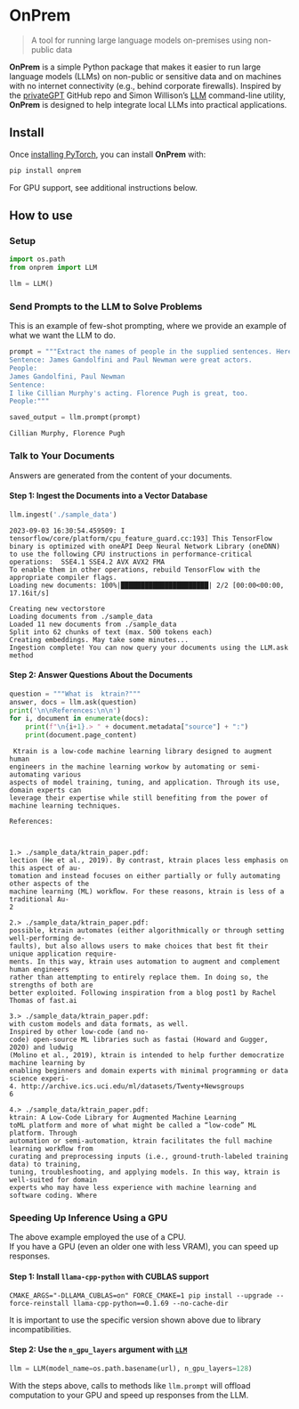 # OnPrem

<!-- WARNING: THIS FILE WAS AUTOGENERATED! DO NOT EDIT! -->

> A tool for running large language models on-premises using non-public
> data

**OnPrem** is a simple Python package that makes it easier to run large
language models (LLMs) on non-public or sensitive data and on machines
with no internet connectivity (e.g., behind corporate firewalls).
Inspired by the [privateGPT](https://github.com/imartinez/privateGPT)
GitHub repo and Simon Willison’s [LLM](https://pypi.org/project/llm/)
command-line utility, **OnPrem** is designed to help integrate local
LLMs into practical applications.

## Install

Once [installing PyTorch](https://pytorch.org/get-started/locally/), you
can install **OnPrem** with:

``` sh
pip install onprem
```

For GPU support, see additional instructions below.

## How to use

### Setup

``` python
import os.path
from onprem import LLM

llm = LLM()
```

### Send Prompts to the LLM to Solve Problems

This is an example of few-shot prompting, where we provide an example of
what we want the LLM to do.

``` python
prompt = """Extract the names of people in the supplied sentences. Here is an example:
Sentence: James Gandolfini and Paul Newman were great actors.
People:
James Gandolfini, Paul Newman
Sentence:
I like Cillian Murphy's acting. Florence Pugh is great, too.
People:"""

saved_output = llm.prompt(prompt)
```


    Cillian Murphy, Florence Pugh

### Talk to Your Documents

Answers are generated from the content of your documents.

#### Step 1: Ingest the Documents into a Vector Database

``` python
llm.ingest('./sample_data')
```

    2023-09-03 16:30:54.459509: I tensorflow/core/platform/cpu_feature_guard.cc:193] This TensorFlow binary is optimized with oneAPI Deep Neural Network Library (oneDNN) to use the following CPU instructions in performance-critical operations:  SSE4.1 SSE4.2 AVX AVX2 FMA
    To enable them in other operations, rebuild TensorFlow with the appropriate compiler flags.
    Loading new documents: 100%|██████████████████████| 2/2 [00:00<00:00, 17.16it/s]

    Creating new vectorstore
    Loading documents from ./sample_data
    Loaded 11 new documents from ./sample_data
    Split into 62 chunks of text (max. 500 tokens each)
    Creating embeddings. May take some minutes...
    Ingestion complete! You can now query your documents using the LLM.ask method

#### Step 2: Answer Questions About the Documents

``` python
question = """What is  ktrain?""" 
answer, docs = llm.ask(question)
print('\n\nReferences:\n\n')
for i, document in enumerate(docs):
    print(f"\n{i+1}.> " + document.metadata["source"] + ":")
    print(document.page_content)
```

     Ktrain is a low-code machine learning library designed to augment human
    engineers in the machine learning workow by automating or semi-automating various
    aspects of model training, tuning, and application. Through its use, domain experts can
    leverage their expertise while still benefiting from the power of machine learning techniques.

    References:



    1.> ./sample_data/ktrain_paper.pdf:
    lection (He et al., 2019). By contrast, ktrain places less emphasis on this aspect of au-
    tomation and instead focuses on either partially or fully automating other aspects of the
    machine learning (ML) workﬂow. For these reasons, ktrain is less of a traditional Au-
    2

    2.> ./sample_data/ktrain_paper.pdf:
    possible, ktrain automates (either algorithmically or through setting well-performing de-
    faults), but also allows users to make choices that best ﬁt their unique application require-
    ments. In this way, ktrain uses automation to augment and complement human engineers
    rather than attempting to entirely replace them. In doing so, the strengths of both are
    better exploited. Following inspiration from a blog post1 by Rachel Thomas of fast.ai

    3.> ./sample_data/ktrain_paper.pdf:
    with custom models and data formats, as well.
    Inspired by other low-code (and no-
    code) open-source ML libraries such as fastai (Howard and Gugger, 2020) and ludwig
    (Molino et al., 2019), ktrain is intended to help further democratize machine learning by
    enabling beginners and domain experts with minimal programming or data science experi-
    4. http://archive.ics.uci.edu/ml/datasets/Twenty+Newsgroups
    6

    4.> ./sample_data/ktrain_paper.pdf:
    ktrain: A Low-Code Library for Augmented Machine Learning
    toML platform and more of what might be called a “low-code” ML platform. Through
    automation or semi-automation, ktrain facilitates the full machine learning workﬂow from
    curating and preprocessing inputs (i.e., ground-truth-labeled training data) to training,
    tuning, troubleshooting, and applying models. In this way, ktrain is well-suited for domain
    experts who may have less experience with machine learning and software coding. Where

### Speeding Up Inference Using a GPU

The above example employed the use of a CPU.  
If you have a GPU (even an older one with less VRAM), you can speed up
responses.

#### Step 1: Install `llama-cpp-python` with CUBLAS support

``` shell
CMAKE_ARGS="-DLLAMA_CUBLAS=on" FORCE_CMAKE=1 pip install --upgrade --force-reinstall llama-cpp-python==0.1.69 --no-cache-dir
```

It is important to use the specific version shown above due to library
incompatibilities.

#### Step 2: Use the `n_gpu_layers` argument with [`LLM`](https://amaiya.github.io/onprem/core.html#llm)

``` python
llm = LLM(model_name=os.path.basename(url), n_gpu_layers=128)
```

With the steps above, calls to methods like `llm.prompt` will offload
computation to your GPU and speed up responses from the LLM.
